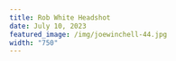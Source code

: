 ```yaml
---
title: Rob White Headshot
date: July 10, 2023
featured_image: /img/joewinchell-44.jpg
width: "750"
---
```


